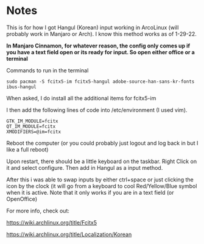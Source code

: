 # Notes
This is for how I got Hangul (Korean) input working in ArcoLinux (will probably work in Manjaro or Arch).  I know this method works as of 1-29-22.

**In Manjaro Cinnamon, for whatever reason, the config only comes up if you have a text field open or its ready for input.  So open either office or a terminal**

Commands to run in the terminal

`sudo pacman -S fcitx5-im fcitx5-hangul adobe-source-han-sans-kr-fonts ibus-hangul `

When asked, I do install all the additional items for fcitx5-im

I then add the following lines of code into /etc/environment (I used vim).

``` 
GTK_IM_MODULE=fcitx
QT_IM_MODULE=fcitx
XMODIFIERS=@im=fcitx
```
Reboot the computer (or you could probably just logout and log back in but I like a full reboot)

Upon restart, there should be a little keyboard on the taskbar.  Right Click on it and select configure.  Then add in Hangul as a input method.  

After this i was able to swap inputs by either ctrl+space or just clicking the icon by the clock (it will go from a keyboard to cool Red/Yellow/Blue
symbol when it is active.  Note that it only works if you are in a text field (or OpenOffice)

For more info, check out:

https://wiki.archlinux.org/title/Fcitx5

https://wiki.archlinux.org/title/Localization/Korean
